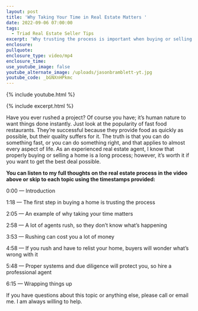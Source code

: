 ```yaml
---
layout: post
title: 'Why Taking Your Time in Real Estate Matters '
date: 2022-09-06 07:00:00
tags:
  - Triad Real Estate Seller Tips
excerpt: 'Why trusting the process is important when buying or selling real estate.  '
enclosure:
pullquote:
enclosure_type: video/mp4
enclosure_time:
use_youtube_image: false
youtube_alternate_image: /uploads/jasonbramblett-yt.jpg
youtube_code: _bGNXnHPkmc
---
```

{% include youtube.html %}

{% include excerpt.html %}

Have you ever rushed a project? Of course you have; it’s human nature to want things done instantly. Just look at the popularity of fast food restaurants. They’re successful because they provide food as quickly as possible, but their quality suffers for it. The truth is that you can do something fast, or you can do something right, and that applies to almost every aspect of life. As an experienced real estate agent, I know that properly buying or selling a home is a long process; however, it’s worth it if you want to get the best deal possible.&nbsp;

**You can listen to my full thoughts on the real estate process in the video above or skip to each topic using the timestamps provided:**

0:00 — Introduction

1:18 — The first step in buying a home is trusting the process

2:05 — An example of why taking your time matters

2:58 — A lot of agents rush, so they don’t know what’s happening

3:53 — Rushing can cost you a lot of money

4:58 — If you rush and have to relist your home, buyers will wonder what’s wrong with it

5:48 — Proper systems and due diligence will protect you, so hire a professional agent

6:15 — Wrapping things up

If you have questions about this topic or anything else, please call or email me. I am always willing to help.